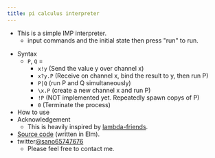 ```yaml
---
title: pi calculus interpreter
---
```

<script src="imp.js"></script>

- This is a simple IMP interpreter.
   - input commands and the initial state then press "run" to run. 

<div id="myapp"></div>

- Syntax 
  - `P`, `Q` =
    - `x!y` (Send the value y over channel x)
    - `x?y.P` (Receive on channel x, bind the result to y, then run P)
    - `P|Q` (run P and Q simultaneously)
    - `\x.P` (create a new channel x and run P)
    - `!P` (NOT implemented yet. Repeatedly spawn copys of P)
    - `0` (Terminate the process)
- How to use
- Acknowledgement
  - This is heavily inspired by [lambda-friends](https://nikosai.ml/lambda-friends/).
- [Source code](https://github.com/sano-jin/imp-interpreter.git) (written in Elm). 
- twitter[@sano65747676](https://twitter.com/sano65747676)
  - Please feel free to contact me.

<script>
  var app = Elm.Main.init({
    node: document.getElementById('myapp')
  });
</script>
